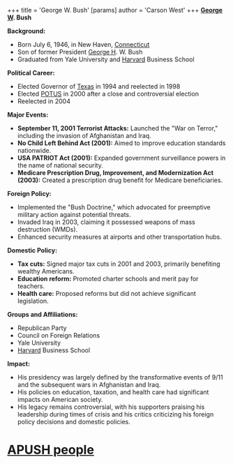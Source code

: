 +++
 title = 'George W. Bush'
[params]
	author = 'Carson West'
+++
**[George W](./../george-w/). Bush**

**Background:**

* Born July 6, 1946, in New Haven, [Connecticut](./../connecticut/)
* Son of former President [George H](./../george-h/). W. Bush
* Graduated from Yale University and [Harvard](./../harvard/) Business School

**Political Career:**

* Elected Governor of [Texas](./../texas/) in 1994 and reelected in 1998
* Elected [POTUS](./../potus/) in 2000 after a close and controversial election
* Reelected in 2004

**Major Events:**

* **September 11, 2001 Terrorist Attacks:** Launched the "War on Terror," including the invasion of Afghanistan and Iraq.
* **No Child Left Behind Act (2001):** Aimed to improve education standards nationwide.
* **USA PATRIOT Act (2001):** Expanded government surveillance powers in the name of national security.
* **Medicare Prescription Drug, Improvement, and Modernization Act (2003):** Created a prescription drug benefit for Medicare beneficiaries.

**Foreign Policy:**

* Implemented the "Bush Doctrine," which advocated for preemptive military action against potential threats.
* Invaded Iraq in 2003, claiming it possessed weapons of mass destruction (WMDs).
* Enhanced security measures at airports and other transportation hubs.

**Domestic Policy:**

* **Tax cuts:** Signed major tax cuts in 2001 and 2003, primarily benefiting wealthy Americans.
* **Education reform:** Promoted charter schools and merit pay for teachers.
* **Health care:** Proposed reforms but did not achieve significant legislation.

**Groups and Affiliations:**

* Republican Party
* Council on Foreign Relations
* Yale University
* [Harvard](./../harvard/) Business School

**Impact:**

* His presidency was largely defined by the transformative events of 9/11 and the subsequent wars in Afghanistan and Iraq.
* His policies on education, taxation, and health care had significant impacts on American society.
* His legacy remains controversial, with his supporters praising his leadership during times of crisis and his critics criticizing his foreign policy decisions and domestic policies.
# [APUSH people](./../apush-people/)